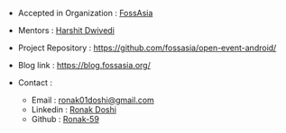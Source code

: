 
* Accepted in Organization : [FossAsia](https://fossasia.org/)

* Mentors : [Harshit Dwivedi](https://github.com/the-dagger)

* Project Repository : <https://github.com/fossasia/open-event-android/>

* Blog link : <https://blog.fossasia.org/>

* Contact : 

   * Email : [ronak01doshi@gmail.com](mailto:ronak01doshi@gmail.com)
   * Linkedin : [Ronak Doshi](https://www.linkedin.com/in/ronak-doshi)
   * Github : [Ronak-59](https://www.github.com/Ronak-59)
